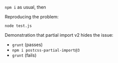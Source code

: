 `npm i` as usual, then

Reproducing the problem:

`node test.js`

Demonstration that partial import v2 hides the issue:

* `grunt` (passes)
* `npm i postcss-partial-import@3`
* `grunt` (fails)